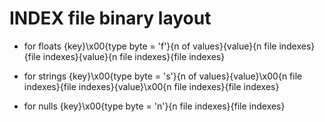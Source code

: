 # INDEX file binary layout

- for floats
{key}\x00{type byte = 'f'}{n of values}{value}{n file indexes}{file indexes}{value}{n file indexes}{file indexes}

- for strings
{key}\x00{type byte = 's'}{n of values}{value}\x00{n file indexes}{file indexes}{value}\x00{n file indexes}{file indexes}

- for nulls
{key}\x00{type byte = 'n'}{n file indexes}{file indexes}
